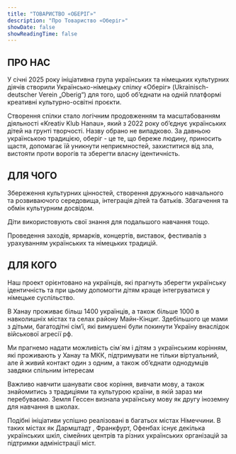 ```yaml
---
title: "ТОВАРИСТВО «ОБЕРІГ»"
description: "Про Товариство «Оберіг»"
showDate: false
showReadingTime: false
---
```


## ПРО НАС

У січні 2025 року ініціативна група українських та німецьких культурних діячів створили Українсько-німецьку спілку «Оберіг» (Ukrainisch-deutscher Verein „Oberig“) для того, щоб об’єднати на одній платформі креативні культурно-освітні проєкти. 

Створення спілки стало логічним продовженням та масштабованням  діяльності «Kreativ Klub Hanau», який з 2022 року об’єднує українських дітей на грунті творчості.
Назву обрано не випадково.  За давньою українською традицією, оберіг - це те, що береже людину, приносить щастя, допомагає їй уникнути неприємностей, захиститися від зла, вистояти проти ворогів та зберегти власну ідентичність.

## ДЛЯ ЧОГО

Збереження  культурних цінностей, створення дружнього навчального та розвиваючого середовища, інтеграція дітей та батьків. Збагачення та обмін культурним досвідом. 

Діти використовують свої знання для подальшого навчання тощо. 

Проведення заходів, ярмарків, концертів, виставок, фестивалів з урахуванням українських та німецьких традицій. 

## ДЛЯ КОГО

Наш проект орієнтовано на українців, які прагнуть зберегти українську ідентичність та при цьому допомогти дітям краще інтегруватися у німецьке суспільство.

В Ханау проживає більш 1400 українців, а також більше 1000 в навколишніх містах та селах району Майн-Кінциг. Здебільшого це мами з дітьми, багатодітні сім’ї, які вимушені були покинути Україну внаслідок військової агресії рф. 

Ми прагнемо надати можливість сім`ям і дітям з українським корінням, які проживають у Ханау та МКК,  підтримувати не тільки віртуальний, але й живий  контакт один з одним, а також об’єднати однодумців завдяки спільним інтересам

Важливо навчити шанувати своє корiння, вивчати мову, а також знайомитись з традиціями та культурою країни, в якій зараз ми перебуваємо. Земля Гессен визнала українську мову як другу іноземну для навчання в школах. 

Подібні ініціативи успішно реалізовані в багатьох містах Німеччини. В таких містах як Дармштадт , Франкфурт, Офенбах існує декілька українських шкіл, сімейних центрів та різних українських організацій за підтримки адміністрації міст.
